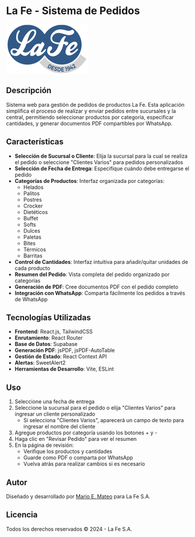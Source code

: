 # La Fe - Sistema de Pedidos

![Logo La Fe](src/assets/img/logo-lafe.png)

## Descripción

Sistema web para gestión de pedidos de productos La Fe. Esta aplicación simplifica el proceso de realizar y enviar pedidos entre sucursales y la central, permitiendo seleccionar productos por categoría, especificar cantidades, y generar documentos PDF compartibles por WhatsApp.

## Características

- **Selección de Sucursal o Cliente**: Elija la sucursal para la cual se realiza el pedido o seleccione "Clientes Varios" para pedidos personalizados
- **Selección de Fecha de Entrega**: Especifique cuándo debe entregarse el pedido
- **Categorías de Productos**: Interfaz organizada por categorías:
  - Helados
  - Palitos
  - Postres
  - Crocker
  - Dietéticos
  - Buffet
  - Softs
  - Dulces
  - Paletas
  - Bites
  - Térmicos
  - Barritas
- **Control de Cantidades**: Interfaz intuitiva para añadir/quitar unidades de cada producto
- **Resumen del Pedido**: Vista completa del pedido organizado por categorías
- **Generación de PDF**: Cree documentos PDF con el pedido completo
- **Integración con WhatsApp**: Comparta fácilmente los pedidos a través de WhatsApp

## Tecnologías Utilizadas

- **Frontend**: React.js, TailwindCSS
- **Enrutamiento**: React Router
- **Base de Datos**: Supabase
- **Generación PDF**: jsPDF, jsPDF-AutoTable
- **Gestión de Estado**: React Context API
- **Alertas**: SweetAlert2
- **Herramientas de Desarrollo**: Vite, ESLint

## Uso

1. Seleccione una fecha de entrega
2. Seleccione la sucursal para el pedido o elija "Clientes Varios" para ingresar un cliente personalizado
   - Si selecciona "Clientes Varios", aparecerá un campo de texto para ingresar el nombre del cliente
3. Agregue productos por categoría usando los botones + y -
4. Haga clic en "Revisar Pedido" para ver el resumen
5. En la página de revisión:
   - Verifique los productos y cantidades
   - Guarde como PDF o comparta por WhatsApp
   - Vuelva atrás para realizar cambios si es necesario

## Autor

Diseñado y desarrollado por [Mario E. Mateo](mailto:memateo@gmail.com) para La Fe S.A.

## Licencia

Todos los derechos reservados © 2024 - La Fe S.A.
